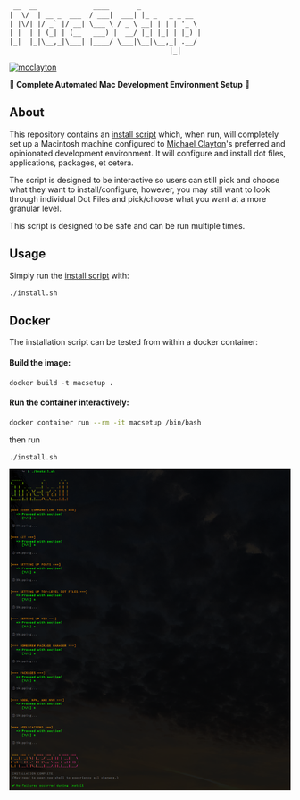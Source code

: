 ```
 __  __              ____       _
|  \/  | __ _  ___  / ___|  ___| |_ _   _ _ __
| |\/| |/ _` |/ __| \___ \ / _ \ __| | | | '_ \
| |  | | (_| | (__   ___) |  __/ |_| |_| | |_) |
|_|  |_|\__,_|\___| |____/ \___|\__|\__,_| .__/
                                        |_|
```

[![mcclayton](https://circleci.com/gh/mcclayton/MacSetup.svg?style=svg)](https://github.com/mcclayton/MacSetup)

**🚀 Complete Automated Mac Development Environment Setup 🚀**

## About

This repository contains an [install script](https://github.com/mcclayton/DotFiles/blob/master/install.sh) which, when run, will completely
set up a Macintosh machine configured to [Michael Clayton](https://github.com/mcclayton)'s preferred and opinionated development environment.
It will configure and install dot files, applications, packages, et cetera.

The script is designed to be interactive so users can still pick and choose what they want
to install/configure, however, you may still want to look through individual Dot Files and
pick/choose what you want at a more granular level.

This script is designed to be safe and can be run multiple times.

## Usage

Simply run the [install script](https://github.com/mcclayton/DotFiles/blob/master/install.sh) with:

```bash
./install.sh
```

## Docker

The installation script can be tested from within a docker container:

#### Build the image:

```
docker build -t macsetup .
```

#### Run the container interactively:

```bash
docker container run --rm -it macsetup /bin/bash
```

then run

```bash
./install.sh
```

![Screenshot](./images/screenshot.png)
